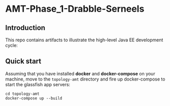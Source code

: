 # AMT-Phase_1-Drabble-Serneels

## Introduction

This repo contains artifacts to illustrate the high-level Java EE development cycle:


## Quick start

Assuming that you have installed **docker** and **docker-compose** on your machine, move to the `topology-amt` directory and fire up docker-compose to start the glassfish app servers:

```
cd topology-amt
docker-compose up --build
```
